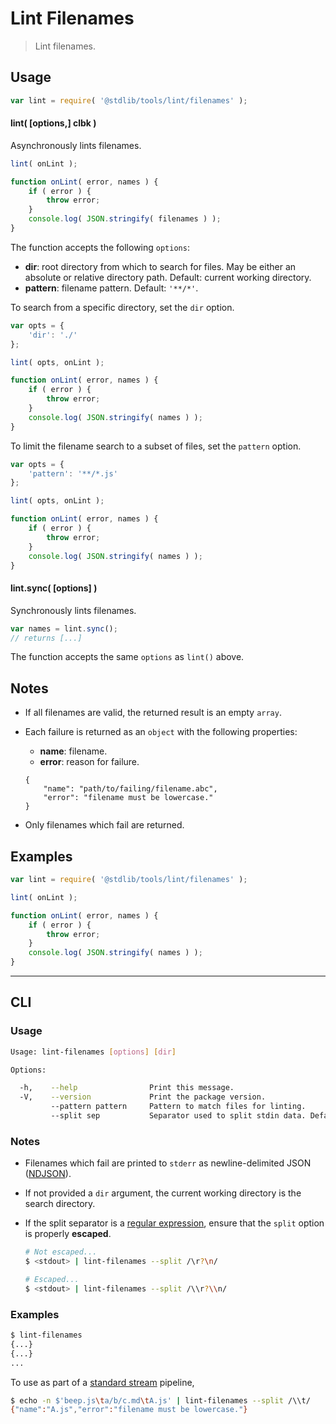 # Lint Filenames

> Lint filenames.

<section class="usage">

## Usage

```javascript
var lint = require( '@stdlib/tools/lint/filenames' );
```

#### lint( \[options,] clbk )

Asynchronously lints filenames.

```javascript
lint( onLint );

function onLint( error, names ) {
    if ( error ) {
        throw error;
    }
    console.log( JSON.stringify( filenames ) );
}
```

The function accepts the following `options`:

-   **dir**: root directory from which to search for files. May be either an absolute or relative directory path. Default: current working directory.
-   **pattern**: filename pattern. Default: `'**/*'`.

To search from a specific directory, set the `dir` option.

```javascript
var opts = {
    'dir': './'
};

lint( opts, onLint );

function onLint( error, names ) {
    if ( error ) {
        throw error;
    }
    console.log( JSON.stringify( names ) );
}
```

To limit the filename search to a subset of files, set the `pattern` option.

```javascript
var opts = {
    'pattern': '**/*.js'
};

lint( opts, onLint );

function onLint( error, names ) {
    if ( error ) {
        throw error;
    }
    console.log( JSON.stringify( names ) );
}
```

#### lint.sync( \[options] )

Synchronously lints filenames.

```javascript
var names = lint.sync();
// returns [...]
```

The function accepts the same `options` as `lint()` above.

</section>

<!-- /.usage -->

<section class="notes">

## Notes

-   If all filenames are valid, the returned result is an empty `array`.

-   Each failure is returned as an `object` with the following properties:

    -   **name**: filename.
    -   **error**: reason for failure.

    ```text
    {
        "name": "path/to/failing/filename.abc",
        "error": "filename must be lowercase."
    }
    ```

-   Only filenames which fail are returned.

</section>

<!-- /.notes -->

<section class="examples">

## Examples

```javascript
var lint = require( '@stdlib/tools/lint/filenames' );

lint( onLint );

function onLint( error, names ) {
    if ( error ) {
        throw error;
    }
    console.log( JSON.stringify( names ) );
}
```

</section>

<!-- /.examples -->

* * *

<section class="cli">

## CLI

<section class="usage">

### Usage

```bash
Usage: lint-filenames [options] [dir]

Options:

  -h,    --help                Print this message.
  -V,    --version             Print the package version.
         --pattern pattern     Pattern to match files for linting.
         --split sep           Separator used to split stdin data. Default: /\\r?\\n/.
```

</section>

<!-- /.usage -->

<section class="notes">

### Notes

-   Filenames which fail are printed to `stderr` as newline-delimited JSON ([NDJSON][ndjson]).

-   If not provided a `dir` argument, the current working directory is the search directory.

-   If the split separator is a [regular expression][regexp], ensure that the `split` option is properly **escaped**.

    ```bash
    # Not escaped...
    $ <stdout> | lint-filenames --split /\r?\n/

    # Escaped...
    $ <stdout> | lint-filenames --split /\\r?\\n/
    ```

</section>

<!-- /.notes -->

<section class="examples">

### Examples

```bash
$ lint-filenames
{...}
{...}
...
```

To use as part of a [standard stream][standard-stream] pipeline,

```bash
$ echo -n $'beep.js\ta/b/c.md\tA.js' | lint-filenames --split /\\t/
{"name":"A.js","error":"filename must be lowercase."}
```

</section>

<!-- /.examples -->

</section>

<!-- /.cli -->

<section class="links">

[ndjson]: http://ndjson.org/

[regexp]: https://developer.mozilla.org/en-US/docs/Web/JavaScript/Guide/Regular_Expressions

[standard-stream]: http://en.wikipedia.org/wiki/Pipeline_%28Unix%29

</section>

<!-- /.links -->
